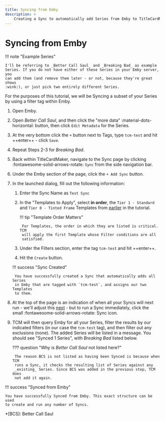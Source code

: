 ```yaml
---
title: Syncing from Emby
description: >
    Creating a Sync to automatically add Series from Emby to TitleCardMaker.
---
```


# Syncing from Emby

!!! note "Example Series"

    I'll be referring to _Better Call Saul_ and _Breaking Bad_ as example
    Series. If you do not have either of these Series in your Emby server, you
    can add them (and remove them later - or not, because they're great shows
    :wink:), or just pick two entirely different Series.

For the purposes of this tutorial, we will be Syncing a subset of your Series
by using a filter tag within Emby.

1. Open Emby.

2. Open _Better Call Saul_, and then click the "more data"
:material-dots-horizontal: button, then click `Edit Metadata` for the Series.

3. At the very bottom click the `+` button next to Tags, type `tcm-test` and hit
++enter++ - click `Save`.

4. Repeat Steps 2-3 for _Breaking Bad_.

5. Back within TitleCardMaker, navigate to the Sync page by clicking
:fontawesome-solid-arrows-rotate: `Sync` from the side navigation bar.

6. Under the Emby section of the page, click the `+ Add Sync` button.

7. In the launched dialog, fill out the following information:

    1. Enter the Sync Name as `Test Sync`
    2. In the "Templates to Apply", select __in order__, the `Tier 1 - Standard`
    and `Tier 0 - Tinted Frame` Templates from
    [earlier](../creating_templates.md) in the tutorial.

        !!! tip "Template Order Matters"

            For Templates, the order in which they are listed is critical. TCM
            will apply the first Template whose Filter conditions are all
            satisfied.

    3. Under the Filters section, enter the tag `tcm-test` and hit ++enter++.
    4. Hit the `Create` button.

    !!! success "Sync Created"

        You have successfully created a Sync that automatically adds all Series
        in Emby that are tagged with `tcm-test`, and assigns our two Templates
        to them.

8. At the top of the page is an indication of when all your Syncs will next
run - we'll adjust this [next](../scheduler.md) - but to run a Sync
immediately, click the small :fontawesome-solid-arrows-rotate: Sync icon.

9. TCM will then query Emby for all your Series, filter the results by our
indicated filters (in our case the `tcm-test` tag), and then filter out any
exclusions (none). The added Series will be listed in a message. You should
see "Synced 1 Series", with _Breaking Bad_ listed below.

    ??? question "Why is _Better Call Saul_ not listed here?"

        The reason BCS is not listed as having been Synced is because when TCM
        runs a Sync, it checks the resulting list of Series against any
        _existing_ Series. Since BCS was added in the previous step, TCM does
        not add it again.

!!! success "Synced from Emby"

    You have successfully Synced from Emby. This exact structure can be used
    to create and run any number of Syncs.

*[BCS]: Better Call Saul